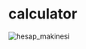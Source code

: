 # calculator
![hesap_makinesi](https://github.com/user-attachments/assets/89c0e60f-48eb-4b8d-b8a0-4f37a7fae1a5)

